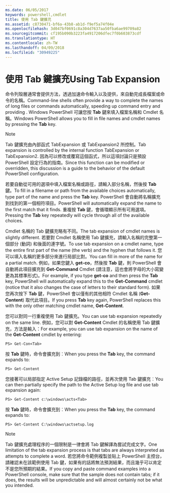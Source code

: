 ```yaml
---
ms.date: 06/05/2017
keywords: powershell,cmdlet
title: 使用 Tab 鍵擴充
ms.assetid: c8730471-bf6a-43b8-ab1d-f9ef5a74f04e
ms.openlocfilehash: 3d047bf0691c8a304d7637aa50fba6ae99709a82
ms.sourcegitcommit: cf195b090b3223fa4917206dfec7f0b603873cdf
ms.translationtype: HT
ms.contentlocale: zh-TW
ms.lasthandoff: 04/09/2018
ms.locfileid: "30949225"
---
```

# <a name="using-tab-expansion"></a><span data-ttu-id="4c49e-103">使用 Tab 鍵擴充</span><span class="sxs-lookup"><span data-stu-id="4c49e-103">Using Tab Expansion</span></span>

<span data-ttu-id="4c49e-104">命令列殼層通常會提供方法，透過加速命令輸入以及提供，來自動完成長檔案或命令的名稱。</span><span class="sxs-lookup"><span data-stu-id="4c49e-104">Command-line shells often provide a way to complete the names of long files or commands automatically, speeding up command entry and providing .</span></span> <span data-ttu-id="4c49e-105">Windows PowerShell 可讓您按 **Tab** 鍵來填入檔案名稱和 Cmdlet 名稱。</span><span class="sxs-lookup"><span data-stu-id="4c49e-105">Windows PowerShell allows you to fill in file names and cmdlet names by pressing the **Tab** key.</span></span>

> [!NOTE]
> <span data-ttu-id="4c49e-106">Tab 鍵擴充由內部函式 TabExpansion 或 TabExpansion2 所控制。</span><span class="sxs-lookup"><span data-stu-id="4c49e-106">Tab expansion is controlled by the internal function TabExpansion or TabExpansion2.</span></span> <span data-ttu-id="4c49e-107">因為可以修改或覆寫這個函式，所以這項討論只是預設 PowerShell 設定行為的指南。</span><span class="sxs-lookup"><span data-stu-id="4c49e-107">Since this function can be modified or overridden, this discussion is a guide to the behavior of the default PowerShell configuration.</span></span>

<span data-ttu-id="4c49e-108">若要自動從可用的選項中填入檔案名稱或路徑，請輸入部分名稱，然後按 **Tab** 鍵。</span><span class="sxs-lookup"><span data-stu-id="4c49e-108">To fill in a filename or path from the available choices automatically, type part of the name and press the **Tab** key.</span></span> <span data-ttu-id="4c49e-109">PowerShell 會自動將名稱擴充到找到的第一個相符項目。</span><span class="sxs-lookup"><span data-stu-id="4c49e-109">PowerShell will automatically expand the name to the first match that it finds.</span></span> <span data-ttu-id="4c49e-110">重複按 **Tab** 鍵，會循環顯示所有可用選項。</span><span class="sxs-lookup"><span data-stu-id="4c49e-110">Pressing the **Tab** key repeatedly will cycle through all of the available choices.</span></span>

<span data-ttu-id="4c49e-111">Cmdlet 名稱的 Tab 鍵擴充略有不同。</span><span class="sxs-lookup"><span data-stu-id="4c49e-111">The tab expansion of cmdlet names is slightly different.</span></span> <span data-ttu-id="4c49e-112">若要對 Cmdlet 名稱使用 Tab 鍵擴充，請輸入名稱的完整第一個部分 (動詞) 和後面的連字號。</span><span class="sxs-lookup"><span data-stu-id="4c49e-112">To use tab expansion on a cmdlet name, type the entire first part of the name (the verb) and the hyphen that follows it.</span></span> <span data-ttu-id="4c49e-113">您可以填入名稱的更多部分來進行局部比對。</span><span class="sxs-lookup"><span data-stu-id="4c49e-113">You can fill in more of the name for a partial match.</span></span> <span data-ttu-id="4c49e-114">例如，如果您鍵入 **get-co**，然後按 **Tab** 鍵，則 PowerShell 會自動將此項目擴充到 **Get-Command** Cmdlet (請注意，這也會將字母的大小寫變更為其標準形式)。</span><span class="sxs-lookup"><span data-stu-id="4c49e-114">For example, if you type **get-co** and then press the **Tab** key, PowerShell will automatically expand this to the **Get-Command** cmdlet (notice that it also changes the case of letters to their standard form).</span></span> <span data-ttu-id="4c49e-115">如果您再次按下 **Tab** 鍵，PowerShell 會以僅有的其他相符 Cmdlet 名稱 (**Get-Content**) 取代此項目。</span><span class="sxs-lookup"><span data-stu-id="4c49e-115">If you press **Tab** key again, PowerShell replaces this with the only other matching cmdlet name, **Get-Content**.</span></span>

<span data-ttu-id="4c49e-116">您可以對同一行重複使用 Tab 鍵擴充。</span><span class="sxs-lookup"><span data-stu-id="4c49e-116">You can use tab expansion repeatedly on the same line.</span></span> <span data-ttu-id="4c49e-117">例如，您可以對 **Get-Content** Cmdlet 的名稱使用 Tab 鍵擴充，方法是輸入：</span><span class="sxs-lookup"><span data-stu-id="4c49e-117">For example, you can use tab expansion on the name of the **Get-Content** cmdlet by entering:</span></span>

```
PS> Get-Con<Tab>
```

<span data-ttu-id="4c49e-118">按 **Tab** 鍵時，命令會擴充到︰</span><span class="sxs-lookup"><span data-stu-id="4c49e-118">When you press the **Tab** key, the command expands to:</span></span>

```
PS> Get-Content
```

<span data-ttu-id="4c49e-119">您接著可以局部指定 Active Setup 記錄檔的路徑，並再次使用 Tab 鍵擴充︰</span><span class="sxs-lookup"><span data-stu-id="4c49e-119">You can then partially specify the path to the Active Setup log file and use tab expansion again:</span></span>

```
PS> Get-Content c:\windows\acts<Tab>
```

<span data-ttu-id="4c49e-120">按 **Tab** 鍵時，命令會擴充到︰</span><span class="sxs-lookup"><span data-stu-id="4c49e-120">When you press the **Tab** key, the command expands to:</span></span>

```
PS> Get-Content C:\windows\actsetup.log
```

> [!NOTE]
> <span data-ttu-id="4c49e-121">Tab 鍵擴充處理程序的一個限制是一律會將 Tab 鍵解譯為嘗試完成文字。</span><span class="sxs-lookup"><span data-stu-id="4c49e-121">One limitation of the tab expansion process is that tabs are always interpreted as attempts to complete a word.</span></span> <span data-ttu-id="4c49e-122">若您將命令範例複製並貼上 PowerShell 主控台，請確認未在該範例使用 Tab 鍵，如果有的話將無法預測結果，而且幾乎可以肯定不是您所預期的結果。</span><span class="sxs-lookup"><span data-stu-id="4c49e-122">If you copy and paste command examples into a PowerShell console, make sure that the sample does not contain tabs; if it does, the results will be unpredictable and will almost certainly not be what you intended.</span></span>